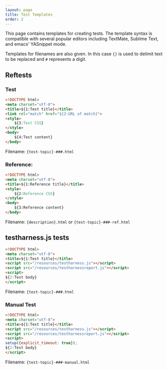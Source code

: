 ```yaml
---
layout: page
title: Test Templates
order: 2
---
```

This page contains templates for creating tests. The template syntax
is compatible with several popular editors including TextMate, Sublime
Text, and emacs' YASnippet mode.

Templates for filenames are also given. In this case `{}` is used to
delimit text to be replaced and `#` represents a digit.

## Reftests

### Test

``` html
<!DOCTYPE html>
<meta charset="utf-8">
<title>${1:Test title}</title>
<link rel="match" href="${2:URL of match}">
<style>
    ${3:Test CSS}
</style>
<body>
    ${4:Test content}
</body>
```

Filename: `{test-topic}-###.html`

### Reference:

``` html
<!DOCTYPE html>
<meta charset="utf-8">
<title>${1:Reference title}</title>
<style>
    ${2:Reference CSS}
</style>
<body>
    ${3:Reference content}
</body>
```

Filename: `{description}.html` or `{test-topic}-###-ref.html`

## testharness.js tests

``` html
<!DOCTYPE html>
<meta charset="utf-8">
<title>${1:Test title}</title>
<script src="/resources/testharness.js"></script>
<script src="/resources/testharnessreport.js"></script>
<script>
${2:Test body}
</script>
```

Filename: `{test-topic}-###.html`

### Manual Test

``` html
<!DOCTYPE html>
<meta charset="utf-8">
<title>${1:Test title}</title>
<script src="/resources/testharness.js"></script>
<script src="/resources/testharnessreport.js"></script>
<script>
setup({explicit_timeout: true});
${2:Test body}
</script>
```

Filename: `{test-topic}-###-manual.html`
